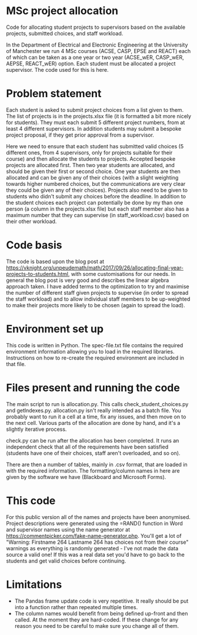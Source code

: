 # MSc project allocation
Code for allocating student projects to supervisors based on the available projects, submitted choices, and staff workload. 

In the Department of Electrical and Electronic Engineering at the University of Manchester we run 4 MSc courses (ACSE, CASP, EPSE and REACT) each of which can be taken as a one year or two year (ACSE_wER, CASP_wER, AEPSE, REACT_wER) option. Each student must be allocated a project supervisor. The code used for this is here.

# Problem statement
Each student is asked to submit project choices from a list given to them. The list of projects is in the projects.xlsx file (it is formatted a bit more nicely for students). They must each submit 5 different project numbers, from at least 4 different supervisors. In addition students may submit a bespoke project proposal, if they get prior approval from a supervisor. 

Here we need to ensure that each student has submitted valid choices (5 different ones, from 4 supervisors, only for projects suitable for their course) and then allocate the students to projects. Accepted bespoke projects are allocated first. Then two year students are allocated, and should be given their first or second choice. One year students are then allocated and can be given any of their choices (with a slight weighting towards higher numbered choices, but the communications are very clear they could be given any of their choices). Projects also need to be given to students who didn't submit any choices before the deadline. In addition to the student choices each project can potentially be done by my than one person (a column in the projects.xlsx file) but each staff member also has a maximum number that they can supervise (in staff_workload.csv) based on their other workload.

# Code basis
The code is based upon the blog post at https://vknight.org/unpeudemath/math/2017/09/26/allocating-final-year-projects-to-students.html, with some customisations for our needs. In general the blog post is very good and describes the linear algebra approach taken. I have added terms to the optimization to try and maximise the number of different staff given projects to supervise (in order to spread the staff workload) and to allow individual staff members to be up-weighted to make their projects more likely to be chosen (again to spread the load).

# Environment set up
This code is written in Python. The spec-file.txt file contains the required environment information allowing you to load in the required libraries. Instructions on how to re-create the required environment are included in that file.

# Files present and running the code
The main script to run is allocation.py. This calls check_student_choices.py and getIndexes.py. allocation.py isn't really intended as a batch file. You probably want to run it a cell at a time, fix any issues, and then move on to the next cell. Various parts of the allocation are done by hand, and it's a slightly iterative process. 

check.py can be run after the allocation has been completed. It runs an independent check that all of the requirements have been satisfied (students have one of their choices, staff aren't overloaded, and so on).

There are then a number of tables, mainly in .csv format, that are loaded in with the required information. The formatting/column names in here are given by the software we have (Blackboard and Microsoft Forms). 

# This code
For this public version all of the names and projects have been anonymised. Project descriptions were generated using the =RAND() function in Word and supervisor names using the name generator at https://commentpicker.com/fake-name-generator.php. You'll get a lot of "Warning: Firstname 264 Lastname 264 has choices not from their course" warnings as everything is randomly generated - I've not made the data source a valid one! If this was a real data set you'd have to go back to the students and get valid choices before continuing. 

# Limitations
 * The Pandas frame update code is very repetitive. It really should be put into a function rather than repeated multiple times.
 * The column names would benefit from being defined up-front and then called. At the moment they are hard-coded. If these change for any reason you need to be careful to make sure you change all of them. 
